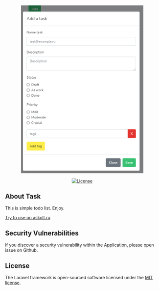 <p align="center"><a href="https://github.com/askolt/task-list" target="_blank"><img src="https://github.com/askolt/task-list/blob/master/public/preview.png?raw=true" width="400"></a></p>

<p align="center">
<a href="https://packagist.org/packages/laravel/framework"><img src="https://img.shields.io/packagist/l/laravel/framework" alt="License"></a>
</p>

## About Task

This is simple todo list. Enjoy. 

[Try to use on askolt.ru](https://askolt.ru)

## Security Vulnerabilities

If you discover a security vulnerability within the Application, please open issue on Github.

## License

The Laravel framework is open-sourced software licensed under the [MIT license](https://opensource.org/licenses/MIT).
